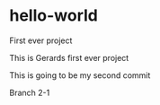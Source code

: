 # hello-world
First ever project

This is Gerards first ever project

This is going to be my second commit

Branch 2-1
